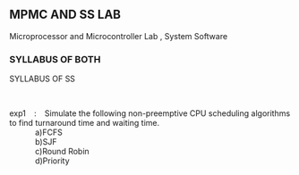 <h2> MPMC AND SS LAB </h2>
<p> Microprocessor and Microcontroller Lab , System Software </p>
<h3> SYLLABUS OF BOTH </h3>
SYLLABUS OF SS
<p>
&ensp;
&ensp;
&ensp;
</p>
<p> exp1 &ensp; : &ensp; Simulate the following non-preemptive CPU scheduling algorithms to find turnaround time and waiting time.<br>
          &emsp;&emsp;&emsp; a)FCFS <br>
          &emsp;&emsp;&emsp; b)SJF <br>
          &emsp;&emsp;&emsp; c)Round Robin <br>
          &emsp;&emsp;&emsp; d)Priority <br>
</p>

                                                                                                    

